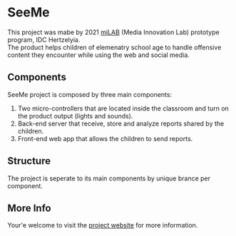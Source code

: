 # SeeMe

This project was mabe by 2021 [miLAB](http://milab.idc.ac.il) (Media Innovation Lab) prototype program, IDC Hertzelyia.\
The product helps children of elemenatry school age to handle offensive content they encounter while using the web and social media.

## Components

SeeMe project is composed by three main components:
1. Two micro-controllers that are located inside the classroom and turn on the product output (lights and sounds).
2. Back-end server that receive, store and analyze reports shared by the children.
3. Front-end web app that allows the children to send reports.

## Structure
The project is seperate to its main components by unique brance per component.

## More Info
Your'e welcome to visit the [project website](http://milab.idc.ac.il) for more information.
